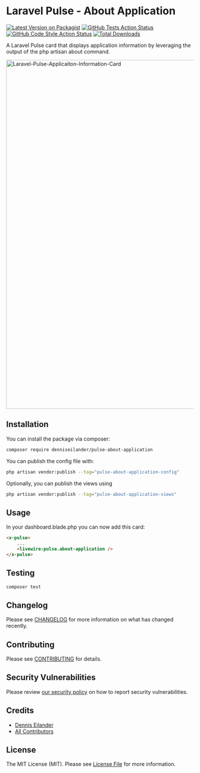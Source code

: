 # Laravel Pulse - About Application

[![Latest Version on Packagist](https://img.shields.io/packagist/v/denniseilander/pulse-about-application.svg?style=flat-square)](https://packagist.org/packages/denniseilander/pulse-about-application)
[![GitHub Tests Action Status](https://img.shields.io/github/actions/workflow/status/denniseilander/pulse-about-application/run-tests.yml?branch=main&label=tests&style=flat-square)](https://github.com/denniseilander/pulse-about-application/actions?query=workflow%3Arun-tests+branch%3Amain)
[![GitHub Code Style Action Status](https://img.shields.io/github/actions/workflow/status/denniseilander/pulse-about-application/fix-php-code-style-issues.yml?branch=main&label=code%20style&style=flat-square)](https://github.com/denniseilander/pulse-about-application/actions?query=workflow%3A"Fix+PHP+code+style+issues"+branch%3Amain)
[![Total Downloads](https://img.shields.io/packagist/dt/denniseilander/pulse-about-application.svg?style=flat-square)](https://packagist.org/packages/denniseilander/pulse-about-application)

A Laravel Pulse card that displays application information by leveraging the output of the php artisan about command.

<img width="939" alt="Laravel-Pulse-Applicaiton-Information-Card" src="https://github.com/denniseilander/pulse-about-application/assets/3907144/fdbef9fd-21fc-4f90-af74-5b4c136c7a4b">


## Installation

You can install the package via composer:

```bash
composer require denniseilander/pulse-about-application
```

You can publish the config file with:

```bash
php artisan vendor:publish --tag="pulse-about-application-config"
```

Optionally, you can publish the views using

```bash
php artisan vendor:publish --tag="pulse-about-application-views"
```

## Usage

In your dashboard.blade.php you can now add this card:

```html
<x-pulse>
    ...
    <livewire:pulse.about-application />
</x-pulse>
```

## Testing

```bash
composer test
```

## Changelog

Please see [CHANGELOG](CHANGELOG.md) for more information on what has changed recently.

## Contributing

Please see [CONTRIBUTING](CONTRIBUTING.md) for details.

## Security Vulnerabilities

Please review [our security policy](../../security/policy) on how to report security vulnerabilities.

## Credits

- [Dennis Eilander](https://github.com/denniseilander)
- [All Contributors](../../contributors)

## License

The MIT License (MIT). Please see [License File](LICENSE.md) for more information.
